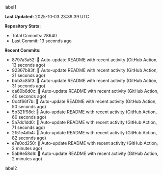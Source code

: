 
label1 
<!-- ACTIVITY_START -->
**Last Updated:** 2025-10-03 23:39:39 UTC

**Repository Stats:**
- Total Commits: 28640
- Last Commit: 13 seconds ago

**Recent Commits:**
- 8797a3a52: 🤖 Auto-update README with recent activity (GitHub Action, 13 seconds ago)
- 92367b83f: 🤖 Auto-update README with recent activity (GitHub Action, 21 seconds ago)
- bbb3c85f3: 🤖 Auto-update README with recent activity (GitHub Action, 31 seconds ago)
- ca60b8d0c: 🤖 Auto-update README with recent activity (GitHub Action, 40 seconds ago)
- 0c4f66f7b: 🤖 Auto-update README with recent activity (GitHub Action, 50 seconds ago)
- 5b321f98d: 🤖 Auto-update README with recent activity (GitHub Action, 60 seconds ago)
- 5a7dc1dd0: 🤖 Auto-update README with recent activity (GitHub Action, 71 seconds ago)
- 2f51e4db4: 🤖 Auto-update README with recent activity (GitHub Action, 82 seconds ago)
- e7e0cd250: 🤖 Auto-update README with recent activity (GitHub Action, 2 minutes ago)
- 5ab9e58d6: 🤖 Auto-update README with recent activity (GitHub Action, 2 minutes ago)
<!-- ACTIVITY_END -->

label2

